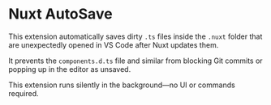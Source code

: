 # Nuxt AutoSave

This extension automatically saves dirty `.ts` files inside the `.nuxt` folder that are unexpectedly opened in VS Code after Nuxt updates them.

It prevents the `components.d.ts` file and similar from blocking Git commits or popping up in the editor as unsaved.

This extension runs silently in the background—no UI or commands required.
